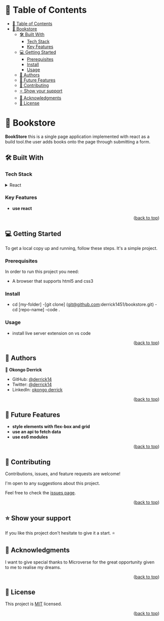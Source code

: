 # 📗 Table of Contents
- [📗 Table of Contents](#-table-of-contents)
- [📖 Bookstore ](#-bookstore-)
  - [🛠 Built With ](#-built-with-)
    - [Tech Stack ](#tech-stack-)
    - [Key Features ](#key-features-)
  - [💻 Getting Started ](#-getting-started-)
    - [Prerequisites](#prerequisites)
    - [Install](#install)
    - [Usage](#usage)
  - [👥 Authors ](#-authors-)
  - [🔭 Future Features ](#-future-features-)
  - [🤝 Contributing ](#-contributing-)
  - [⭐️ Show your support ](#️-show-your-support-)
  - [🙏 Acknowledgments ](#-acknowledgments-)
  - [📝 License ](#-license-)



# 📖 Bookstore <a name="about-project"></a>


**BookStore** this is a single page application implemented with react as a build tool.the user adds books onto the page through submitting a form.
## 🛠 Built With <a name="built-with"></a>

### Tech Stack <a name="tech-stack"></a>

<details>
  <summary>React</summary>
  <summary>Javasript</summary>
  <summary>Linters</summary>
  <summary>Github</summary>
   <summary>nodejs</summary>
</details>


### Key Features <a name="key-features"></a>

- **use react**

<p align="right">(<a href="#readme-top">back to top</a>)</p>

## 💻 Getting Started <a name="getting-started"></a>

To get a local copy up and running, follow these steps. It's a simple project.

### Prerequisites
In order to run this project you need:
- A browser that supports html5 and css3

### Install

- cd [my-folder]
-[git clone] (git@github.com:derrick1451/bookstore.git)
-cd [repo-name]
-code .

### Usage

- install live server extension on vs code

<p align="right">(<a href="#readme-top">back to top</a>)</p>

## 👥 Authors <a name="authors"></a>

👤 **Okongo Derrick**
    
- GitHub: [@derrick14](https://github.com/derrick14/51)
- Twitter: [@derrick14](https://twitter.com/DerrickHayle)
- LinkedIn: [okongo derrick](https://www.linkedin.com/in/okongo-derrick-a0147622b/)

<p align="right">(<a href="#readme-top">back to top</a>)</p>

## 🔭 Future Features <a name="future-features"></a>

- **style elements with flex-box and grid**
- **use an api to fetch data**
- **use es6 modules**

<p align="right">(<a href="#readme-top">back to top</a>)</p>

## 🤝 Contributing <a name="contributing"></a>

Contributions, issues, and feature requests are welcome!

I'm open to any suggestions about this project.

Feel free to check the [issues page](https://github.com/derrick1451/bookstore/issues).


<p align="right">(<a href="#readme-top">back to top</a>)</p>

## ⭐️ Show your support <a name="support"></a>

If you like this project don't hesitate to give it a start. ⭐️

## 🙏 Acknowledgments <a name="acknowledgements"></a>

I want to give special thanks to Microverse for the great opportunity given to me to realise my dreams.

<p align="right">(<a href="#readme-top">back to top</a>)</p>

## 📝 License <a name="license"></a>

This project is [MIT](./LICENSE.md) licensed.

<p align="right">(<a href="#readme-top">back to top</a>)</p>